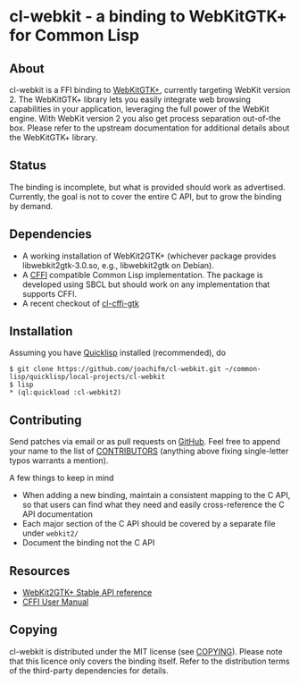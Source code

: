 # cl-webkit - a binding to WebKitGTK+ for Common Lisp

## About
cl-webkit is a FFI binding to [WebKitGTK+], currently targeting
WebKit version 2.
The WebKitGTK+ library lets you easily integrate web browsing
capabilities in your application, leveraging the full power of
the WebKit engine.
With WebKit version 2 you also get process separation out-of-the box.
Please refer to the upstream documentation for additional details
about the WebKitGTK+ library.

[WebKitGTK+]: http://webkitgtk.org/

## Status
The binding is incomplete, but what is provided should work as advertised.
Currently, the goal is not to cover the entire C API, but to grow the binding
by demand.

## Dependencies
- A working installation of WebKit2GTK+ (whichever
  package provides libwebkit2gtk-3.0.so, e.g.,
  libwebkit2gtk on Debian).
- A [CFFI] compatible Common Lisp implementation.
  The package is developed using SBCL but should work on any
  implementation that supports CFFI.
- A recent checkout of [cl-cffi-gtk]

[CFFI]: http://common-lisp.net/project/cffi
[cl-cffi-gtk]: https://github.com/crategus/cl-cffi-gtk.git

## Installation
Assuming you have [Quicklisp] installed (recommended), do

    $ git clone https://github.com/joachifm/cl-webkit.git ~/common-lisp/quicklisp/local-projects/cl-webkit
    $ lisp
    * (ql:quickload :cl-webkit2)

[Quicklisp]: http://quicklisp.org/

## Contributing
Send patches via email or as pull requests on [GitHub].
Feel free to append your name to the list of
[CONTRIBUTORS](../master/CONTRIBUTORS) (anything above fixing single-letter
typos warrants a mention).

A few things to keep in mind

- When adding a new binding, maintain a consistent mapping to the
  C API, so that users can find what they need and easily cross-reference
  the C API documentation
- Each major section of the C API should be covered by a separate file under
  `webkit2/`
- Document the binding not the C API

[GitHub]: https://github.com/joachifm/cl-webkit

## Resources
* [WebKit2GTK+ Stable API reference](http://webkitgtk.org/reference/webkit2gtk/stable/index.html)
* [CFFI User Manual](http://common-lisp.net/project/cffi/manual/html_node/index.html)

## Copying
cl-webkit is distributed under the MIT license (see [COPYING](../master/COPYING)).
Please note that this licence only covers the binding itself.
Refer to the distribution terms of the third-party dependencies for
details.
